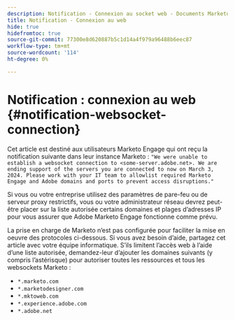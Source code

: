 ```yaml
---
description: Notification - Connexion au socket web - Documents Marketo - Documentation du produit
title: Notification - Connexion au web
hide: true
hidefromtoc: true
source-git-commit: 77300e8d620887b5c1d14a4f979a96488b6eec87
workflow-type: tm+mt
source-wordcount: '114'
ht-degree: 0%

---
```


# Notification : connexion au web {#notification-websocket-connection}

Cet article est destiné aux utilisateurs Marketo Engage qui ont reçu la notification suivante dans leur instance Marketo : `"We were unable to establish a websocket connection to <some-server.adobe.net>. We are ending support of the servers you are connected to now on March 3, 2024. Please work with your IT team to allowlist required Marketo Engage and Adobe domains and ports to prevent access disruptions."`

Si vous ou votre entreprise utilisez des paramètres de pare-feu ou de serveur proxy restrictifs, vous ou votre administrateur réseau devrez peut-être placer sur la liste autorisée certains domaines et plages d’adresses IP pour vous assurer que Adobe Marketo Engage fonctionne comme prévu.

La prise en charge de Marketo n’est pas configurée pour faciliter la mise en oeuvre des protocoles ci-dessous. Si vous avez besoin d’aide, partagez cet article avec votre équipe informatique. S’ils limitent l’accès web à l’aide d’une liste autorisée, demandez-leur d’ajouter les domaines suivants (y compris l’astérisque) pour autoriser toutes les ressources et tous les websockets Marketo :

* `*.marketo.com`
* `*.marketodesigner.com`
* `*.mktoweb.com`
* `*.experience.adobe.com`
* `*.adobe.net`
